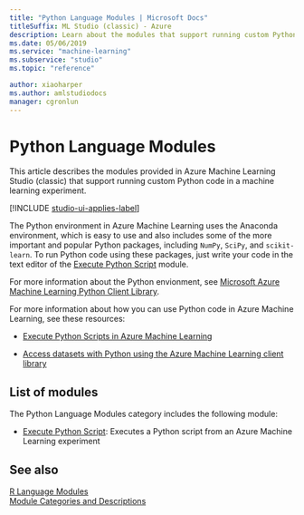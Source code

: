 ```yaml
---
title: "Python Language Modules | Microsoft Docs"
titleSuffix: ML Studio (classic) - Azure
description: Learn about the modules that support running custom Python code in a machine learning experiment.
ms.date: 05/06/2019
ms.service: "machine-learning"
ms.subservice: "studio"
ms.topic: "reference"

author: xiaoharper
ms.author: amlstudiodocs
manager: cgronlun
---
```

# Python Language Modules

This article describes the modules provided in Azure Machine Learning Studio (classic) that support running custom Python code in a machine learning experiment.

[!INCLUDE [studio-ui-applies-label](../includes/studio-ui-applies-label.md)]

The Python environment in Azure Machine Learning uses the Anaconda environment, which is easy to use and also includes some of the more important and popular Python packages, including `NumPy`, `SciPy`, and `scikit-learn`. To run Python code using these packages, just write your code in the text editor of the [Execute Python Script](execute-python-script.md) module. 


For more information about the Python envionment, see [Microsoft Azure Machine Learning Python Client Library](https://pypi.python.org/pypi/azureml/0.1.1).  

For more information about how you can use Python code in Azure Machine Learning, see these resources:

- [Execute Python Scripts in Azure Machine Learning](https://docs.microsoft.com/azure/machine-learning/machine-learning-execute-python-scripts)

- [Access datasets with Python using the Azure Machine Learning client library](https://docs.microsoft.com/azure/machine-learning/machine-learning-python-data-access)

## List of modules

The Python Language Modules category includes the following module:
+ [Execute Python Script](execute-python-script.md): Executes a Python script from an Azure Machine Learning experiment

## See also

 [R Language Modules](r-language-modules.md)   
 [Module Categories and Descriptions](machine-learning-module-descriptions.md)
